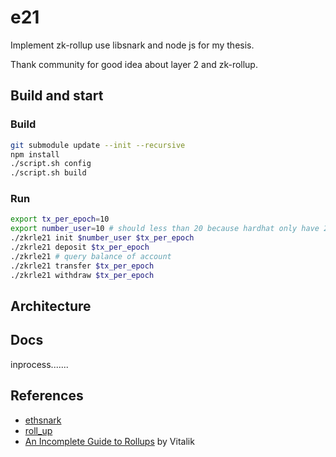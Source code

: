 # e21

Implement zk-rollup use libsnark and node js for my thesis. 

Thank community for good idea about layer 2 and zk-rollup.

## Build and start 

### Build

```bash
git submodule update --init --recursive
npm install
./script.sh config 
./script.sh build
```

### Run 

```bash
export tx_per_epoch=10
export number_user=10 # should less than 20 because hardhat only have 20 default accounts.
./zkrle21 init $number_user $tx_per_epoch
./zkrle21 deposit $tx_per_epoch
./zkrle21 # query balance of account
./zkrle21 transfer $tx_per_epoch 
./zkrle21 withdraw $tx_per_epoch
```

## Architecture
## Docs

inprocess.......

## References

- [ethsnark](https://github.com/HarryR/ethsnarks)
- [roll_up](https://github.com/barryWhiteHat/roll_up)
- [An Incomplete Guide to Rollups](https://vitalik.ca/general/2021/01/05/rollup.html) by Vitalik


